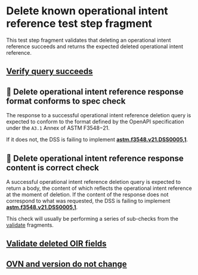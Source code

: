 # Delete known operational intent reference test step fragment

This test step fragment validates that deleting an operational intent reference succeeds
and returns the expected deleted operational intent reference.

## [Verify query succeeds](./delete_query.md)

## 🛑 Delete operational intent reference response format conforms to spec check

The response to a successful operational intent reference deletion query is expected to conform to the format defined by the OpenAPI specification under the `A3.1` Annex of ASTM F3548−21.

If it does not, the DSS is failing to implement **[astm.f3548.v21.DSS0005,1](../../../../../../../requirements/astm/f3548/v21.md)**.

## 🛑 Delete operational intent reference response content is correct check

A successful operational intent reference deletion query is expected to return a body, the content of which reflects the operational intent reference at the moment of deletion.
If the content of the response does not correspond to what was requested, the DSS is failing to implement **[astm.f3548.v21.DSS0005,1](../../../../../../../requirements/astm/f3548/v21.md)**.

This check will usually be performing a series of sub-checks from the [validate](../validate) fragments.

## [Validate deleted OIR fields](../validate/correctness.md)

## [OVN and version do not change](../validate/non_mutated.md)
